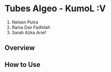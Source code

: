 # Tubes Algeo - KumoL :V

1. Nelsen Putra
2. Rania Dwi Fadhilah
3. Sarah Azka Arief

## Overview

## How to Use
